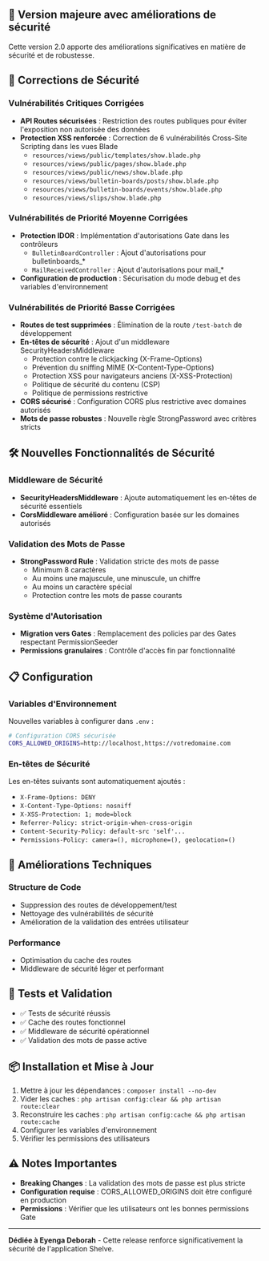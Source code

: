 ## 🚀 Version majeure avec améliorations de sécurité

Cette version 2.0 apporte des améliorations significatives en matière de sécurité et de robustesse.

## 🔐 Corrections de Sécurité

### Vulnérabilités Critiques Corrigées
- **API Routes sécurisées** : Restriction des routes publiques pour éviter l'exposition non autorisée des données
- **Protection XSS renforcée** : Correction de 6 vulnérabilités Cross-Site Scripting dans les vues Blade
  - `resources/views/public/templates/show.blade.php`
  - `resources/views/public/pages/show.blade.php`
  - `resources/views/public/news/show.blade.php`
  - `resources/views/bulletin-boards/posts/show.blade.php`
  - `resources/views/bulletin-boards/events/show.blade.php`
  - `resources/views/slips/show.blade.php`

### Vulnérabilités de Priorité Moyenne Corrigées
- **Protection IDOR** : Implémentation d'autorisations Gate dans les contrôleurs
  - `BulletinBoardController` : Ajout d'autorisations pour bulletinboards_*
  - `MailReceivedController` : Ajout d'autorisations pour mail_*
- **Configuration de production** : Sécurisation du mode debug et des variables d'environnement

### Vulnérabilités de Priorité Basse Corrigées
- **Routes de test supprimées** : Élimination de la route `/test-batch` de développement
- **En-têtes de sécurité** : Ajout d'un middleware SecurityHeadersMiddleware
  - Protection contre le clickjacking (X-Frame-Options)
  - Prévention du sniffing MIME (X-Content-Type-Options)
  - Protection XSS pour navigateurs anciens (X-XSS-Protection)
  - Politique de sécurité du contenu (CSP)
  - Politique de permissions restrictive
- **CORS sécurisé** : Configuration CORS plus restrictive avec domaines autorisés
- **Mots de passe robustes** : Nouvelle règle StrongPassword avec critères stricts

## 🛠️ Nouvelles Fonctionnalités de Sécurité

### Middleware de Sécurité
- **SecurityHeadersMiddleware** : Ajoute automatiquement les en-têtes de sécurité essentiels
- **CorsMiddleware amélioré** : Configuration basée sur les domaines autorisés

### Validation des Mots de Passe
- **StrongPassword Rule** : Validation stricte des mots de passe
  - Minimum 8 caractères
  - Au moins une majuscule, une minuscule, un chiffre
  - Au moins un caractère spécial
  - Protection contre les mots de passe courants

### Système d'Autorisation
- **Migration vers Gates** : Remplacement des policies par des Gates respectant PermissionSeeder
- **Permissions granulaires** : Contrôle d'accès fin par fonctionnalité

## 📋 Configuration

### Variables d'Environnement
Nouvelles variables à configurer dans `.env` :
```bash
# Configuration CORS sécurisée
CORS_ALLOWED_ORIGINS=http://localhost,https://votredomaine.com
```

### En-têtes de Sécurité
Les en-têtes suivants sont automatiquement ajoutés :
- `X-Frame-Options: DENY`
- `X-Content-Type-Options: nosniff`
- `X-XSS-Protection: 1; mode=block`
- `Referrer-Policy: strict-origin-when-cross-origin`
- `Content-Security-Policy: default-src 'self'...`
- `Permissions-Policy: camera=(), microphone=(), geolocation=()`

## 🔧 Améliorations Techniques

### Structure de Code
- Suppression des routes de développement/test
- Nettoyage des vulnérabilités de sécurité
- Amélioration de la validation des entrées utilisateur

### Performance
- Optimisation du cache des routes
- Middleware de sécurité léger et performant

## 🧪 Tests et Validation

- ✅ Tests de sécurité réussis
- ✅ Cache des routes fonctionnel
- ✅ Middleware de sécurité opérationnel
- ✅ Validation des mots de passe active

## 📦 Installation et Mise à Jour

1. Mettre à jour les dépendances : `composer install --no-dev`
2. Vider les caches : `php artisan config:clear && php artisan route:clear`
3. Reconstruire les caches : `php artisan config:cache && php artisan route:cache`
4. Configurer les variables d'environnement
5. Vérifier les permissions des utilisateurs

## ⚠️ Notes Importantes

- **Breaking Changes** : La validation des mots de passe est plus stricte
- **Configuration requise** : CORS_ALLOWED_ORIGINS doit être configuré en production
- **Permissions** : Vérifier que les utilisateurs ont les bonnes permissions Gate

---

**Dédiée à Eyenga Deborah** - Cette release renforce significativement la sécurité de l'application Shelve.
